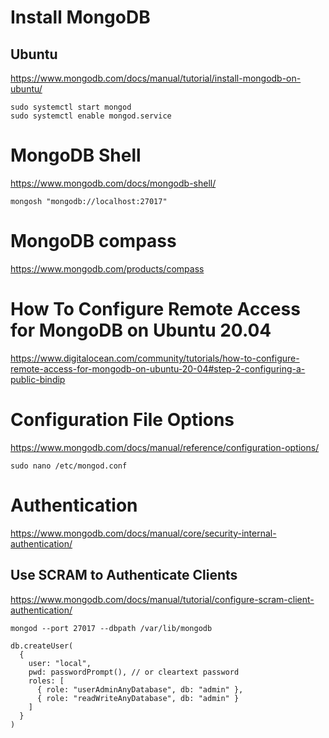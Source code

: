 # Install MongoDB 

## Ubuntu

https://www.mongodb.com/docs/manual/tutorial/install-mongodb-on-ubuntu/

```
sudo systemctl start mongod
sudo systemctl enable mongod.service
```



# MongoDB Shell

https://www.mongodb.com/docs/mongodb-shell/

```
mongosh "mongodb://localhost:27017"
```

# MongoDB compass

https://www.mongodb.com/products/compass

# How To Configure Remote Access for MongoDB on Ubuntu 20.04

https://www.digitalocean.com/community/tutorials/how-to-configure-remote-access-for-mongodb-on-ubuntu-20-04#step-2-configuring-a-public-bindip

# Configuration File Options

https://www.mongodb.com/docs/manual/reference/configuration-options/

```
sudo nano /etc/mongod.conf
```



# Authentication

https://www.mongodb.com/docs/manual/core/security-internal-authentication/

## Use SCRAM to Authenticate Clients

https://www.mongodb.com/docs/manual/tutorial/configure-scram-client-authentication/

```
mongod --port 27017 --dbpath /var/lib/mongodb
```

```
db.createUser(
  {
    user: "local",
    pwd: passwordPrompt(), // or cleartext password
    roles: [
      { role: "userAdminAnyDatabase", db: "admin" },
      { role: "readWriteAnyDatabase", db: "admin" }
    ]
  }
)
```

